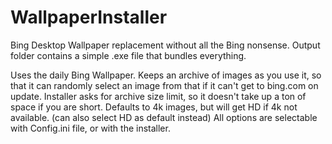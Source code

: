 # WallpaperInstaller
Bing Desktop Wallpaper replacement without all the Bing nonsense.
Output folder contains a simple .exe file that bundles everything.

Uses the daily Bing Wallpaper.
Keeps an archive of images as you use it, so that it can randomly select an image from that if it can't get to bing.com on update.
Installer asks for archive size limit, so it doesn't take up a ton of space if you are short.
Defaults to 4k images, but will get HD if 4k not available. (can also select HD as default instead)
All options are selectable with Config.ini file, or with the installer.

